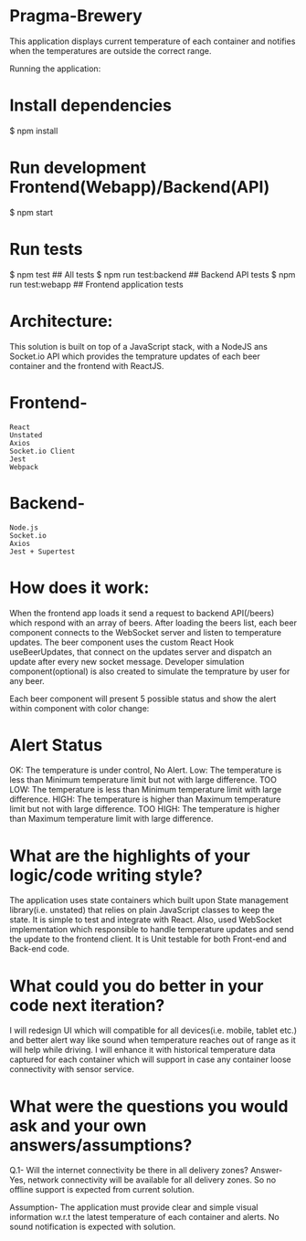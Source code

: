 # Pragma-Brewery
This application displays current temperature of each container and notifies when the temperatures are outside the correct range.

Running the application:

# Install dependencies #
$ npm install

# Run development Frontend(Webapp)/Backend(API) #
$ npm start

# Run tests #
$ npm test ## All tests
$ npm run test:backend ## Backend API tests
$ npm run test:webapp ## Frontend application tests

# Architecture:
This solution is built on top of a JavaScript stack, with a NodeJS ans Socket.io API which provides the temprature updates of each beer container and the frontend with ReactJS.

# Frontend-
    React
    Unstated
    Axios
    Socket.io Client
    Jest
    Webpack

# Backend-
    Node.js
    Socket.io
    Axios
    Jest + Supertest

# How does it work:
When the frontend app loads it send a request to backend API(/beers) which respond with an array of beers.
After loading the beers list, each beer component connects to the WebSocket server and listen to temperature updates.
The beer component uses the custom React Hook useBeerUpdates, that connect on the updates
server and dispatch an update after every new socket message.
Developer simulation component(optional) is also created to simulate the temprature by user for any beer.

Each beer component will present 5 possible status and show the alert within component with color change:
# Alert Status
OK: The temperature is under control, No Alert.
Low: The temperature is less than Minimum temperature limit but not with large difference.
TOO LOW: The temperature is less than Minimum temperature limit with large difference.
HIGH: The temperature is higher than Maximum temperature limit but not with large difference.
TOO HIGH: The temperature is higher than Maximum temperature limit with large difference.

# What are the highlights of your logic/code writing style?
The application uses state containers which built upon State management library(i.e. unstated) that relies on plain JavaScript classes to keep the state. It is simple to test and integrate with React. Also, used WebSocket implementation which responsible to handle temperature updates and send the update to the frontend client.
It is Unit testable for both Front-end and Back-end code.

 # What could you do better in your code next iteration?
 I will redesign UI which will compatible for all devices(i.e. mobile, tablet etc.) and better alert way like sound when temperature reaches out of range as it will help while driving. I will enhance it with historical temperature data captured for each container which will support in case any container loose connectivity with sensor service.

 # What were the questions you would ask and your own answers/assumptions? 
 Q.1- Will the internet connectivity be there in all delivery zones?
 Answer- Yes, network connectivity will be available for all delivery zones. So no offline support is expected from current solution.

 Assumption- The application must provide clear and simple visual information w.r.t the latest temperature of each container and alerts. No sound notification is expected with solution.




